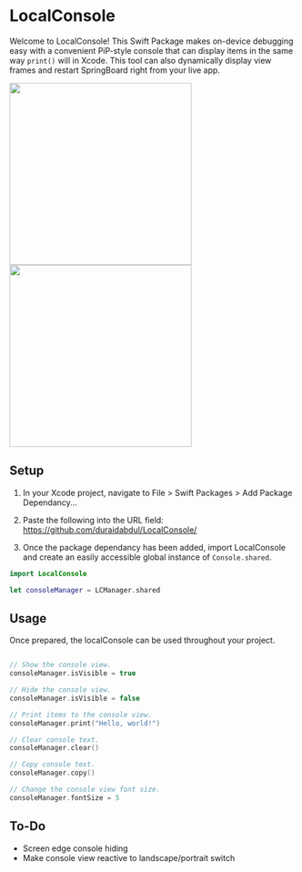 # **LocalConsole**

Welcome to LocalConsole! This Swift Package makes on-device debugging easy with a convenient PiP-style console that can display items in the same way ```print()``` will in Xcode. This tool can also dynamically display view frames and restart SpringBoard right from your live app.

<div>
  <img src="https://github.com/duraidabdul/Demos/blob/main/Demo_Pan.gif?raw=true" width="320">
  <img src="https://github.com/duraidabdul/Demos/blob/main/Demo_Resize.gif?raw=true" width="320">
</div>

## **Setup**

1. In your Xcode project, navigate to File > Swift Packages > Add Package Dependancy...

2. Paste the following into the URL field: https://github.com/duraidabdul/LocalConsole/

3. Once the package dependancy has been added, import LocalConsole and create an easily accessible global instance of ```Console.shared```.
```swift
import LocalConsole

let consoleManager = LCManager.shared
```

## **Usage**
Once prepared, the localConsole can be used throughout your project.
```swift

// Show the console view.
consoleManager.isVisible = true

// Hide the console view.
consoleManager.isVisible = false
```

```swift
// Print items to the console view.
consoleManager.print("Hello, world!")

// Clear console text.
consoleManager.clear()

// Copy console text.
consoleManager.copy()
```

```swift
// Change the console view font size.
consoleManager.fontSize = 5
```


## **To-Do**
* Screen edge console hiding
* Make console view reactive to landscape/portrait switch
